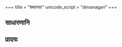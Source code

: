 +++
title = "शब्दगताः"
unicode_script = "devanagari"
+++

## साधारणानि
<div class="spreadsheet" src="../shabda-gatAH.toml"></div>

## प्रादयः
<div class="spreadsheet" src="../prAdayaH.toml"></div>
